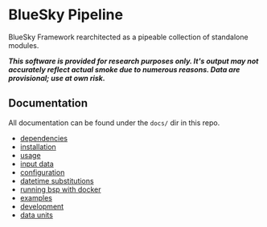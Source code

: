 # BlueSky Pipeline

BlueSky Framework rearchitected as a pipeable collection of standalone modules.

***This software is provided for research purposes only. It's output may
not accurately reflect actual smoke due to numerous reasons. Data are
provisional; use at own risk.***




## Documentation

All documentation can be found under the `docs/` dir in this repo.

 - [dependencies](docs/dependencies.md)
 - [installation](docs/installation.md)
 - [usage](docs/usage.md)
 - [input data](docs/input-data.md)
 - [configuration](docs/configuration.md)
 - [datetime substitutions](docs/datetime-substitutions.md)
 - [running bsp with docker](docs/docker.md)
 - [examples](docs/examples.md)
 - [development](docs/development.md)
 - [data units](docs/data-units.md)

